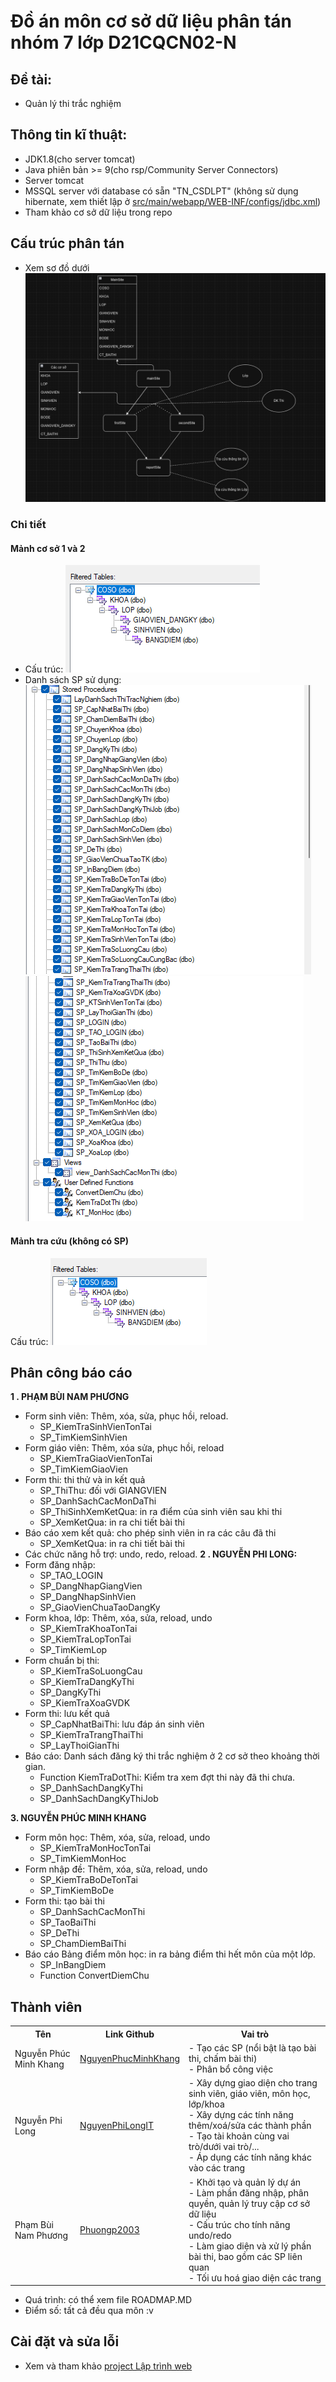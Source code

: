 

# Đồ án môn cơ sở dữ liệu phân tán nhóm 7 lớp D21CQCN02-N
## Đề tài: 
- Quản lý thi trắc nghiệm

## Thông tin kĩ thuật: 
 - JDK1.8(cho server tomcat)
 - Java phiên bản >= 9(cho rsp/Community Server Connectors)
 - Server tomcat
 - MSSQL server với database có sẵn "TN_CSDLPT" (không sử dụng hibernate, xem thiết lập ở [src/main/webapp/WEB-INF/configs/jdbc.xml](https://github.com/Phuongp2003/ThiTracNghiem_CSDLPT/blob/main/src/main/webapp/WEB-INF/configs/jdbc.xml))
 - Tham khảo cơ sở dữ liệu trong repo

## Cấu trúc phân tán
- Xem sơ đồ dưới
 ![alt text](setup/phantan.png)
### Chi tiết
#### Mảnh cơ sở 1 và 2
- Cấu trúc:
 ![alt text](setup/phantan_site1_site2.png)
- Danh sách SP sử dụng:
  ![alt text](setup/sp_site1n2_1.png)
    ![alt text](setup/sp_site1n2_2.png)
 #### Mảnh tra cứu (không có SP)
 Cấu trúc:
  ![alt text](setup/phantan_site_tracuu.png)
  
## Phân công báo cáo
**1 . PHẠM BÙI NAM PHƯƠNG**
- Form sinh viên: Thêm, xóa, sửa, phục hồi, reload.
   - SP_KiemTraSinhVienTonTai
   - SP_TimKiemSinhVien
- Form giáo viên: Thêm, xóa sửa, phục hồi, reload
	- SP_KiemTraGiaoVienTonTai
	- SP_TimKiemGiaoVien
- Form thi: thi thử và in kết quả
	- SP_ThiThu: đối với GIANGVIEN
	- SP_DanhSachCacMonDaThi
	- SP_ThiSinhXemKetQua: in ra điểm của sinh viên sau khi thi
	- SP_XemKetQua: in ra chi tiết bài thi
- Báo cáo xem kết quả: cho phép sinh viên in ra các câu đã thi
	- SP_XemKetQua: in ra chi tiết bài thi
- Các chức năng hỗ trợ: undo, redo, reload.
**2 . NGUYỄN PHI LONG:**
- Form đăng nhập:
	- SP_TAO_LOGIN
	- SP_DangNhapGiangVien
	- SP_DangNhapSinhVien
	- SP_GiaoVienChuaTaoDangKy
- 	Form khoa, lớp: Thêm, xóa, sửa, reload, undo
	- SP_KiemTraKhoaTonTai
	- SP_KiemTraLopTonTai
	- SP_TimKiemLop
- Form chuẩn bị thi:
	- SP_KiemTraSoLuongCau
	- SP_KiemTraDangKyThi
	- SP_DangKyThi
	- SP_KiemTraXoaGVDK
- Form thi: lưu kết quả
	- SP_CapNhatBaiThi: lưu đáp án sinh viên
	- SP_KiemTraTrangThaiThi
	- SP_LayThoiGianThi
- Báo cáo: Danh sách đăng ký thi trắc nghiệm ở 2 cơ sở theo khoảng thời gian.
	- Function KiemTraDotThi: Kiểm tra xem đợt thi này đã thi chưa.
	- SP_DanhSachDangKyThi
	- SP_DanhSachDangKyThiJob

**3. NGUYỄN PHÚC MINH KHANG**
- Form môn học: Thêm, xóa, sửa, reload, undo
	- SP_KiemTraMonHocTonTai
	- SP_TimKiemMonHoc
- Form nhập đề: Thêm, xóa, sửa, reload, undo
	- SP_KiemTraBoDeTonTai
	- SP_TimKiemBoDe
- Form thi: tạo bài thi
	- SP_DanhSachCacMonThi
	- SP_TaoBaiThi
	- SP_DeThi
	- SP_ChamDiemBaiThi
- Báo cáo Bảng điểm môn học: in ra bảng điểm thi hết môn của một lớp.
	- SP_InBangDiem
	- Function ConvertDiemChu


## Thành viên

<table>
    <tr>
        <th>Tên</th>
        <th>Link Github</th>
        <th>Vai trò</th>
    </tr>
    <tr>
        <td>Nguyễn Phúc Minh Khang</td>
        <td><a href="https://github.com/NguyenPhucMinhKhang">NguyenPhucMinhKhang</a></td>
        <td>
	    - Tạo các SP (nổi bật là tạo bài thi, chấm bài thi)  <br>
	    - Phân bổ công việc  
    </td>
    </tr>
    <tr>
        <td>Nguyễn Phi Long</td>
        <td><a href="https://github.com/NguyenPhiLongIT">NguyenPhiLongIT</a></td>
        <td>
    - Xây dựng giao diện cho trang sinh viên, giáo viên, môn học, lớp/khoa<br>
    - Xây dựng các tính năng thêm/xoá/sửa các thành phần <br>
    - Tạo tài khoản cùng vai trò/dưới vai trò/... <br>
    - Áp dụng các tính năng khác vào các trang
	    </td>
    </tr>
    <tr>
        <td>Phạm Bùi Nam Phương</td>
        <td><a href="https://github.com/Phuongp2003">Phuongp2003</a></td>
        <td>
     - Khởi tạo và quản lý dự án <br> 
    - Làm phần đăng nhập, phân quyền, quản lý truy cập cơ sở dữ liệu <br>
    - Cấu trúc cho tính năng undo/redo <br>
    - Làm giao diện và xử lý phần bài thi, bao gồm các SP liên quan <br>
    - Tối ưu hoá giao diện các trang 
        </td>
    </tr>
</table>

- Quá trình: có thể xem file ROADMAP.MD
- Điểm số: tất cả đều qua môn :v
## Cài đặt và sửa lỗi
- Xem và tham khảo [project Lập trình web](https://github.com/Phuongp2003/LTWeb_PTITHCM/blob/main/README.md)
